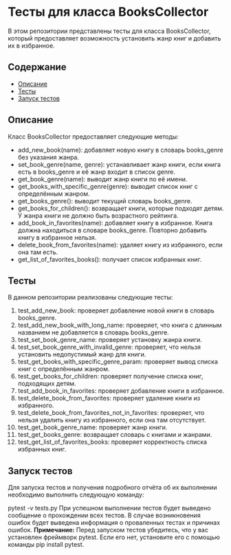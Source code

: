 # Тесты для класса BooksCollector
В этом репозитории представлены тесты для класса BooksCollector, который предоставляет возможность установить жанр книг
и добавить их в избранное.
## Содержание
- [Описание](#описание)
- [Тесты](#тесты)
- [Запуск тестов](#запуск-тестов)
## Описание
Класс BooksCollector предоставляет следующие методы:
- add_new_book(name): добавляет новую книгу в словарь books_genre без указания жанра.
- set_book_genre(name, genre): устанавливает жанр книги, если книга есть в books_genre и её жанр входит в список genre.
- get_book_genre(name): выводит жанр книги по её имени.
- get_books_with_specific_genre(genre): выводит список книг с определённым жанром.
- get_books_genre(): выводит текущий словарь books_genre.
- get_books_for_children(): возвращает книги, которые подходят детям. У жанра книги не должно быть возрастного рейтинга.
- add_book_in_favorites(name): добавляет книгу в избранное. Книга должна находиться в словаре books_genre. Повторно добавить книгу в избранное нельзя.
- delete_book_from_favorites(name): удаляет книгу из избранного, если она там есть.
- get_list_of_favorites_books(): получает список избранных книг.
## Тесты
В данном репозитории реализованы следующие тесты:
1. test_add_new_book: проверяет добавление новой книги в словарь books_genre.
2. test_add_new_book_with_long_name: проверяет, что книга с длинным названием не добавляется в словарь books_genre.
3. test_set_book_genre_name: проверяет установку жанра книги.
4. test_set_book_genre_with_invalid_genre: проверяет, что нельзя установить недопустимый жанр для книги.
5. test_get_books_with_specific_genre_param: проверяет вывод списка книг с определённым жанром.
6. test_get_books_for_children: проверяет получение списка книг, подходящих детям.
7. test_add_book_in_favorites: проверяет добавление книги в избранное.
8. test_delete_book_from_favorites: проверяет удаление книги из избранного.
9. test_delete_book_from_favorites_not_in_favorites: проверяет, что нельзя удалить книгу из избранного, если она там отсутствует.
10. test_get_book_genre_name: проверяет жанр книги.
11. test_get_books_genre: возвращает словарь с книгами и жанрами.
12. test_get_list_of_favorites_books: проверяет корректность списка избранных книг.
## Запуск тестов
Для запуска тестов и получения подробного отчёта об их выполнении необходимо выполнить следующую команду:

pytest -v tests.py
При успешном выполнении тестов будет выведено сообщение о прохождении всех тестов. В случае возникновения ошибок будет выведена информация о проваленных тестах и причинах ошибок.
**Примечание:** Перед запуском тестов убедитесь, что у вас установлен фреймворк pytest. Если его нет, установите его с помощью команды pip install pytest.